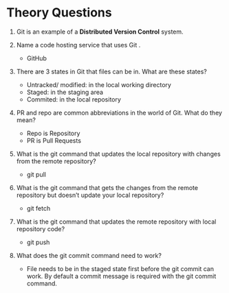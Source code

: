 # Theory Questions
1. Git is an example of a __Distributed Version Control__ system.

2. Name a code hosting service that uses Git
.
      - GitHub

3. There are 3 states in Git that files can be in. What are these states? 

    - Untracked/ modified: in the local working directory
    - Staged: in the staging area
    - Commited: in the local repository

4. PR and repo are common abbreviations in the world of Git. What do they mean? 

    - Repo is Repository
    - PR is Pull Requests

5. What is the git command that updates the local repository with changes from the remote repository? 

    - git pull

6. What is the git command that gets the changes from the remote repository but doesn’t update your local repository?

    - git fetch 
7. What is the git command that updates the remote repository with local repository code? 

    - git push

8. What does the git commit command need to work? 

    - File needs to be in the staged state first before the git commit can work. By default a commit message is required with the git commit command.




